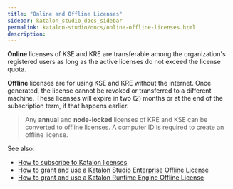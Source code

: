 ```yaml
---
title: "Online and Offline Licenses"
sidebar: katalon_studio_docs_sidebar
permalink: katalon-studio/docs/online-offline-licenses.html
description:
---
```


**Online** licenses of KSE and KRE are transferable among the organization's registered users as long as the active licenses do not exceed the license quota.

**Offline** licenses are for using KSE and KRE without the internet. Once generated, the license cannot be revoked or transferred to a different machine. These licenses will expire in two (2) months or at the end of the subscription term, if that happens earlier.

> Any **annual** and **node-locked** licenses of KRE and KSE can be converted to offline licenses. A computer ID is required to create an offline license.

See also:

* [How to subscribe to Katalon licenses](https://docs.katalon.com/katalon-studio/docs/how-to-create-kse-offline-license.html)
* [How to grant and use a Katalon Studio Enterprise Offline License](https://docs.katalon.com/katalon-studio/docs/how-to-create-kse-offline-license.html)
* [How to grant and use a Katalon Runtime Engine Offline License](https://docs.katalon.com/katalon-studio/docs/how-to-create-kse-offline-license.html)

